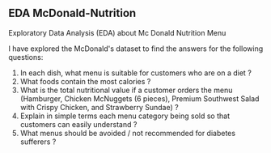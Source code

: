 ## EDA McDonald-Nutrition
Exploratory Data Analysis (EDA) about Mc Donald Nutrition Menu

I have explored the McDonald's dataset to find the answers for the following questions:
1. In each dish, what menu is suitable for customers who are on a diet ?
2. What foods contain the most calories ?
3. What is the total nutritional value if a customer orders the menu (Hamburger, Chicken McNuggets (6 pieces), Premium Southwest Salad with Crispy Chicken, and Strawberry Sundae) ?
4. Explain in simple terms each menu category being sold so that customers can easily understand ?
5. What menus should be avoided / not recommended for diabetes sufferers ?
